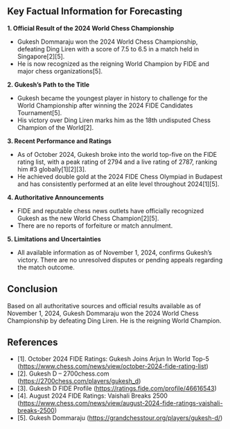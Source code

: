 ## Key Factual Information for Forecasting

**1. Official Result of the 2024 World Chess Championship**
- Gukesh Dommaraju won the 2024 World Chess Championship, defeating Ding Liren with a score of 7.5 to 6.5 in a match held in Singapore[2][5].
- He is now recognized as the reigning World Champion by FIDE and major chess organizations[5].

**2. Gukesh’s Path to the Title**
- Gukesh became the youngest player in history to challenge for the World Championship after winning the 2024 FIDE Candidates Tournament[5].
- His victory over Ding Liren marks him as the 18th undisputed Chess Champion of the World[2].

**3. Recent Performance and Ratings**
- As of October 2024, Gukesh broke into the world top-five on the FIDE rating list, with a peak rating of 2794 and a live rating of 2787, ranking him #3 globally[1][2][3].
- He achieved double gold at the 2024 FIDE Chess Olympiad in Budapest and has consistently performed at an elite level throughout 2024[1][5].

**4. Authoritative Announcements**
- FIDE and reputable chess news outlets have officially recognized Gukesh as the new World Chess Champion[2][5].
- There are no reports of forfeiture or match annulment.

**5. Limitations and Uncertainties**
- All available information as of November 1, 2024, confirms Gukesh’s victory. There are no unresolved disputes or pending appeals regarding the match outcome.

## Conclusion

Based on all authoritative sources and official results available as of November 1, 2024, Gukesh Dommaraju won the 2024 World Chess Championship by defeating Ding Liren. He is the reigning World Champion.

## References

- [1]. October 2024 FIDE Ratings: Gukesh Joins Arjun In World Top-5 (https://www.chess.com/news/view/october-2024-fide-rating-list)
- [2]. Gukesh D – 2700chess.com (https://2700chess.com/players/gukesh_d)
- [3]. Gukesh D FIDE Profile (https://ratings.fide.com/profile/46616543)
- [4]. August 2024 FIDE Ratings: Vaishali Breaks 2500 (https://www.chess.com/news/view/august-2024-fide-ratings-vaishali-breaks-2500)
- [5]. Gukesh Dommaraju (https://grandchesstour.org/players/gukesh-d/)